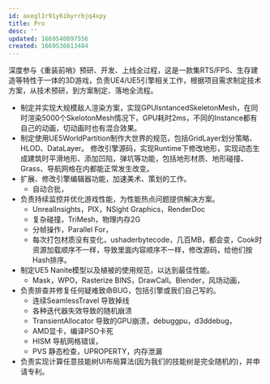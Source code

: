```yaml
---
id: axegl1r91y6ibyrrbjq4xpy
title: Pro
desc: ''
updated: 1669540897556
created: 1669536613484
---
```


深度参与《重装前哨》预研、开发、上线全过程，这是一款集RTS/FPS、生存建造等特性于一体的3D游戏，负责UE4/UE5引擎相关工作，根据项目需求制定技术方案，从技术预研，到方案制定、落地全流程。

* 制定并实现大规模敌人渲染方案，实现GPUIsntancedSkeletonMesh，在同时渲染5000个SkelotonMesh情况下，GPU耗时2ms，不同的Instance都有自己的动画，切动画时也有混合效果。
* 制定使用UE5WorldPartition制作大世界的规范，包括GridLayer划分策略、HLOD、DataLayer。
修改引擎源码，实现Runtime下修改地形，实现动态生成建筑时平滑地形、添加凹陷，弹坑等功能，包括地形材质、地形碰撞、Grass、导航网格在内都能正常发生改变。
* 扩展、修改引擎编辑器功能，加速美术、策划的工作。
  * 自动合批，
* 负责持续监控并优化游戏性能，为性能热点问题提供解决方案。
  * UnrealInsights，PIX，NSight Graphics，RenderDoc
  * 复杂碰撞，TriMesh，物理内存2G
  * 分帧操作，Parallel For，
  * 每次打包材质没有变化，ushaderbytecode，几百MB，都会变，Cook时资源加载顺序不一样，导致里面内容顺序不一样，修改源码，给他们按Hash排序。
* 制定UE5 Nanite模型以及植被的使用规范，以达到最佳性能。
  * Mask，WPO，Rasterize BINS，DrawCall。Blender，风场动画，
* 负责排查并修复任何疑难致命BUG，包括引擎或我们自己写的。
  * 连续SeamlessTravel 导致掉线
  * 各种迭代器失效导致的随机崩溃
  * TransientAllocator 导致的GPU崩溃，debuggpu，d3ddebug，
  * AMD显卡，编译PSO卡死
  * HISM 导航网格错误，
  * PVS 静态检查，UPROPERTY，内存泄漏
* 负责实现计算任意技能树UI布局算法(因为我们的技能树是完全随机的)，并申请专利。